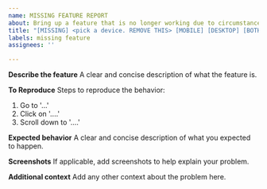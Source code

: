 ```yaml
---
name: MISSING FEATURE REPORT
about: Bring up a feature that is no longer working due to circumstances
title: "[MISSING] <pick a device. REMOVE THIS> [MOBILE] [DESKTOP] [BOTH] "
labels: missing feature
assignees: ''

---
```


**Describe the feature**
A clear and concise description of what the feature is.

**To Reproduce**
Steps to reproduce the behavior:
1. Go to '...'
2. Click on '....'
3. Scroll down to '....'

**Expected behavior**
A clear and concise description of what you expected to happen.

**Screenshots**
If applicable, add screenshots to help explain your problem.

**Additional context**
Add any other context about the problem here.
